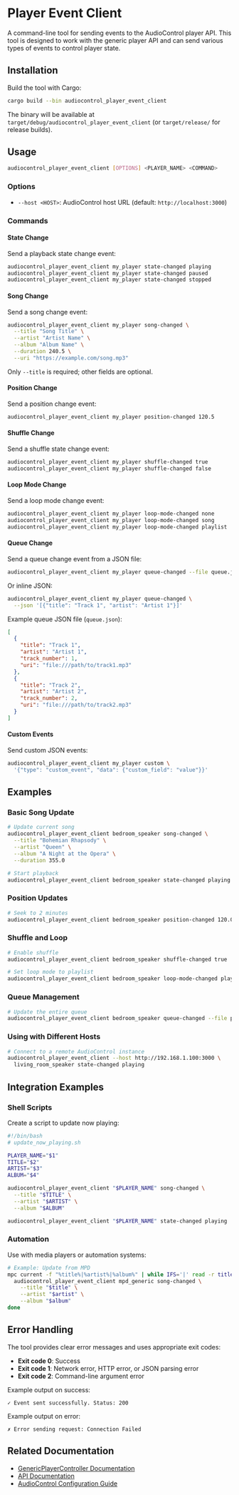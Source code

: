# Player Event Client

A command-line tool for sending events to the AudioControl player API. This tool is designed to work with the generic player API and can send various types of events to control player state.

## Installation

Build the tool with Cargo:

```bash
cargo build --bin audiocontrol_player_event_client
```

The binary will be available at `target/debug/audiocontrol_player_event_client` (or `target/release/` for release builds).

## Usage

```bash
audiocontrol_player_event_client [OPTIONS] <PLAYER_NAME> <COMMAND>
```

### Options

- `--host <HOST>`: AudioControl host URL (default: `http://localhost:3000`)

### Commands

#### State Change

Send a playback state change event:

```bash
audiocontrol_player_event_client my_player state-changed playing
audiocontrol_player_event_client my_player state-changed paused
audiocontrol_player_event_client my_player state-changed stopped
```

#### Song Change

Send a song change event:

```bash
audiocontrol_player_event_client my_player song-changed \
  --title "Song Title" \
  --artist "Artist Name" \
  --album "Album Name" \
  --duration 240.5 \
  --uri "https://example.com/song.mp3"
```

Only `--title` is required; other fields are optional.

#### Position Change

Send a position change event:

```bash
audiocontrol_player_event_client my_player position-changed 120.5
```

#### Shuffle Change

Send a shuffle state change event:

```bash
audiocontrol_player_event_client my_player shuffle-changed true
audiocontrol_player_event_client my_player shuffle-changed false
```

#### Loop Mode Change

Send a loop mode change event:

```bash
audiocontrol_player_event_client my_player loop-mode-changed none
audiocontrol_player_event_client my_player loop-mode-changed song
audiocontrol_player_event_client my_player loop-mode-changed playlist
```

#### Queue Change

Send a queue change event from a JSON file:

```bash
audiocontrol_player_event_client my_player queue-changed --file queue.json
```

Or inline JSON:

```bash
audiocontrol_player_event_client my_player queue-changed \
  --json '[{"title": "Track 1", "artist": "Artist 1"}]'
```

Example queue JSON file (`queue.json`):

```json
[
  {
    "title": "Track 1",
    "artist": "Artist 1", 
    "track_number": 1,
    "uri": "file:///path/to/track1.mp3"
  },
  {
    "title": "Track 2",
    "artist": "Artist 2",
    "track_number": 2,
    "uri": "file:///path/to/track2.mp3"
  }
]
```

#### Custom Events

Send custom JSON events:

```bash
audiocontrol_player_event_client my_player custom \
  '{"type": "custom_event", "data": {"custom_field": "value"}}'
```

## Examples

### Basic Song Update

```bash
# Update current song
audiocontrol_player_event_client bedroom_speaker song-changed \
  --title "Bohemian Rhapsody" \
  --artist "Queen" \
  --album "A Night at the Opera" \
  --duration 355.0

# Start playback
audiocontrol_player_event_client bedroom_speaker state-changed playing
```

### Position Updates

```bash
# Seek to 2 minutes
audiocontrol_player_event_client bedroom_speaker position-changed 120.0
```

### Shuffle and Loop

```bash
# Enable shuffle
audiocontrol_player_event_client bedroom_speaker shuffle-changed true

# Set loop mode to playlist
audiocontrol_player_event_client bedroom_speaker loop-mode-changed playlist
```

### Queue Management

```bash
# Update the entire queue
audiocontrol_player_event_client bedroom_speaker queue-changed --file playlist.json
```

### Using with Different Hosts

```bash
# Connect to a remote AudioControl instance
audiocontrol_player_event_client --host http://192.168.1.100:3000 \
  living_room_speaker state-changed playing
```

## Integration Examples

### Shell Scripts

Create a script to update now playing:

```bash
#!/bin/bash
# update_now_playing.sh

PLAYER_NAME="$1"
TITLE="$2"
ARTIST="$3"
ALBUM="$4"

audiocontrol_player_event_client "$PLAYER_NAME" song-changed \
  --title "$TITLE" \
  --artist "$ARTIST" \
  --album "$ALBUM"

audiocontrol_player_event_client "$PLAYER_NAME" state-changed playing
```

### Automation

Use with media players or automation systems:

```bash
# Example: Update from MPD
mpc current -f "%title%|%artist%|%album%" | while IFS='|' read -r title artist album; do
  audiocontrol_player_event_client mpd_generic song-changed \
    --title "$title" \
    --artist "$artist" \
    --album "$album"
done
```

## Error Handling

The tool provides clear error messages and uses appropriate exit codes:

- **Exit code 0**: Success
- **Exit code 1**: Network error, HTTP error, or JSON parsing error
- **Exit code 2**: Command-line argument error

Example output on success:

```text
✓ Event sent successfully. Status: 200
```

Example output on error:

```text
✗ Error sending request: Connection Failed
```

## Related Documentation

- [GenericPlayerController Documentation](generic_player_controller.md)
- [API Documentation](../doc/api.md)
- [AudioControl Configuration Guide](../README.md)
